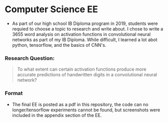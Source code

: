 # Computer Science EE 
* As part of our high school IB Diploma program in 2019, students were requied to choose a topic to research and write about. I chose to write a 3655 word analysis on activation functions in convolutional neural networks as part of my IB Diploma. While difficult, I learned a lot abot python, tensorflow, and the basics of CNN's. 

### Research Question: 
> To what extent can certain activation functions produce more accurate predictions of handwritten digits in a convolutional neural network?

### Format
* The final EE is posted as a pdf in this repository, the code can no longer/tensorflow experiments cannot be found, but screenshots were included in the appendix section of the EE.






